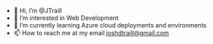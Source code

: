 - 👋 Hi, I’m @JTraill
- 👀 I’m interested in Web Development
- 🌱 I’m currently learning Azure cloud deployments and environments
- 📫 How to reach me at my email joshdtraill@gmail.com

<!---
JTraill/JTraill is a ✨ special ✨ repository because its `README.md` (this file) appears on your GitHub profile.
You can click the Preview link to take a look at your changes.
--->
